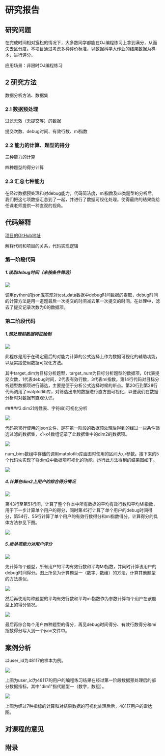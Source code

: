 # 研究报告



## 研究问题

在完成时间相对宽松的情况下，大多数同学都能在OJ编程练习上拿到满分，从而失去区分度。本项目通过考虑多种评价标准，以数据科学大作业的结果数据为样本，进行评分。

应用场景：非限时OJ编程练习

## 2 研究方法

数据分析方法、数据集

### 2.1 数据预处理

过滤无效（无提交等）的数据

提交次数、debug时间、有效行数、mi指数

### 2.2 能力的计算、题型的得分

三种能力的计算

四种题型的得分计算

### 2.3 汇总七种能力

在经过数据预处理和对debug能力，代码简洁度，mi指数及四类题型的分析后，我们把这七项数据汇总到了一起，并进行了数据可视化处理，使得最终的结果能给任课老师提供一种直观的视角。



## 代码解释

[项目的GitHub地址](https://github.com/SMSEczy666/BigJob)

解释代码和项目的关系，代码实现逻辑



### 第一阶段代码

##### 1.读取debug时间（未按条件筛选）

![](https://wmx-markdown-pic.oss-cn-chengdu.aliyuncs.com/readtime.jpg)

​	调用python的json库实现对test_data数据中debug时间数据的提取，debug时间的计算方法是用一道题最后一次提交的时间减去第一次提交的时间。在处理中，滤去了提交记录次数为0的数据项。



### 第二阶段代码

##### 1.预处理前数据特征绘制

![](https://wmx-markdown-pic.oss-cn-chengdu.aliyuncs.com/预处理前数据特征绘制.jpg)

​	此程序是用于在确定最后的对能力计算的公式选择上作为数据可视化的辅助功能，以及实践使用数据可视化方法。

​	其中target_dim为目标分析题型，target_num为目标分析题型的数据项，0代表提交次数，1代表debug时间，2代表有效行数，3代表mi指数。第14行代码对目标分析题型数据项进行筛选，主要是便于分析公式选择时候的断点。第20行到第28行代码调用了matplotlib库，对筛选出来的数据进行直方图可视化，以便我们在数据分析时对数据有直观认识。

#####3.dim2(线性表、字符串)可视化分析

![](https://wmx-markdown-pic.oss-cn-chengdu.aliyuncs.com/dim2分析图1.jpg)

​	代码第18行使用的json文件，是在第一阶段的数据预处理后得到的经过一些条件筛选过滤的数据集，x1-x4数组记录了此数据集中的dim2的数据项。

![](https://wmx-markdown-pic.oss-cn-chengdu.aliyuncs.com/dim2分析图2.jpg)

​	num_bins数组中存储的调用matplotlib库画图时使用的区间大小参数。接下来的5个代码块实现了将dim2中数据项可视化的功能。运行此方法得到的结果图如下。

![](https://wmx-markdown-pic.oss-cn-chengdu.aliyuncs.com/效果图.jpg)



##### 4.计算在dim2上用户的综合得分情况

![](https://wmx-markdown-pic.oss-cn-chengdu.aliyuncs.com/finalScore.jpg)

​	第43行至第51行间，计算了整个样本中所有数据的平均有效行数和平均MI指数，用于下一步计算单个用户的得分，同时第45行计算了单个用户的debug时间得分，第54行、55行计算了单个用户的有效行数得分和mi指数得分。计算得分的具体方法参见下图。

![](https://wmx-markdown-pic.oss-cn-chengdu.aliyuncs.com/finalScore方法.jpg)



##### 5.按单项能力对用户评分

![](https://wmx-markdown-pic.oss-cn-chengdu.aliyuncs.com/calThree1.jpg)

​	先计算每个题型，所有用户的平均有效行数和平均MI指数，并同时计算该用户的debug时间得分。图上所见为计算题型一（数字、数组）的方法，计算其他题型的方法类似。

![](https://wmx-markdown-pic.oss-cn-chengdu.aliyuncs.com/calThree2.jpg)

​	然后再使用每种题型的平均有效行数和平均mi指数作为参数计算每个用户在该题型上的得分情况。

![](https://wmx-markdown-pic.oss-cn-chengdu.aliyuncs.com/calThree3.jpg)

​	最后再综合每个用户四种题型的得分，再见debug时间得分、有效行数得分和mi指数得分写入到一个json文件中。









## 案例分析

以user_id为48117的样本为例。

![](https://wmx-markdown-pic.oss-cn-chengdu.aliyuncs.com/48117数据预处理后数据.png.jpg)

上图为user_id为48117的用户的编程练习结果在经过第一阶段数据预处理后的部分数据指标，其中"dim1"指代题型一（数字，数组）。

![](https://wmx-markdown-pic.oss-cn-chengdu.aliyuncs.com/radar_chart_user_48117.png)

上图为经过7种指标的计算和对结果数据的可视化处理后后，48117用户的雷达图。





## 对课程的意见



## 附录











